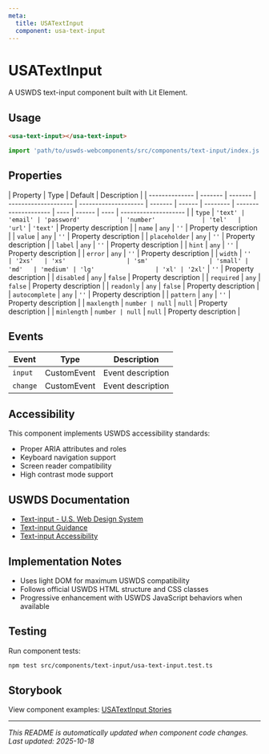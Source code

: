 ```yaml
---
meta:
  title: USATextInput
  component: usa-text-input
---
```


# USATextInput

A USWDS text-input component built with Lit Element.

## Usage

```html
<usa-text-input></usa-text-input>
```

```javascript
import 'path/to/uswds-webcomponents/src/components/text-input/index.js';
```

## Properties

| Property       | Type    | Default | Description          |
| -------------- | ------- | ------- | -------------------- | -------------------- | ------- | ------ | -------- | -------------------- | ---- | ------ | ---- | -------------------- |
| `type`         | `'text' | 'email' | 'password'           | 'number'             | 'tel'   | 'url'` | `'text'` | Property description |
| `name`         | `any`   | `''`    | Property description |
| `value`        | `any`   | `''`    | Property description |
| `placeholder`  | `any`   | `''`    | Property description |
| `label`        | `any`   | `''`    | Property description |
| `hint`         | `any`   | `''`    | Property description |
| `error`        | `any`   | `''`    | Property description |
| `width`        | `''     | '2xs'   | 'xs'                 | 'sm'                 | 'small' | 'md'   | 'medium' | 'lg'                 | 'xl' | '2xl'` | `''` | Property description |
| `disabled`     | `any`   | `false` | Property description |
| `required`     | `any`   | `false` | Property description |
| `readonly`     | `any`   | `false` | Property description |
| `autocomplete` | `any`   | `''`    | Property description |
| `pattern`      | `any`   | `''`    | Property description |
| `maxlength`    | `number | null`   | `null`               | Property description |
| `minlength`    | `number | null`   | `null`               | Property description |

## Events

| Event    | Type        | Description       |
| -------- | ----------- | ----------------- |
| `input`  | CustomEvent | Event description |
| `change` | CustomEvent | Event description |

## Accessibility

This component implements USWDS accessibility standards:

- Proper ARIA attributes and roles
- Keyboard navigation support
- Screen reader compatibility
- High contrast mode support

## USWDS Documentation

- [Text-input - U.S. Web Design System](https://designsystem.digital.gov/components/text-input/)
- [Text-input Guidance](https://designsystem.digital.gov/components/text-input/#guidance)
- [Text-input Accessibility](https://designsystem.digital.gov/components/text-input/#accessibility)

## Implementation Notes

- Uses light DOM for maximum USWDS compatibility
- Follows official USWDS HTML structure and CSS classes
- Progressive enhancement with USWDS JavaScript behaviors when available

## Testing

Run component tests:

```bash
npm test src/components/text-input/usa-text-input.test.ts
```

## Storybook

View component examples: [USATextInput Stories](http://localhost:6006/?path=/story/components-text-input)

---

_This README is automatically updated when component code changes._
_Last updated: 2025-10-18_
